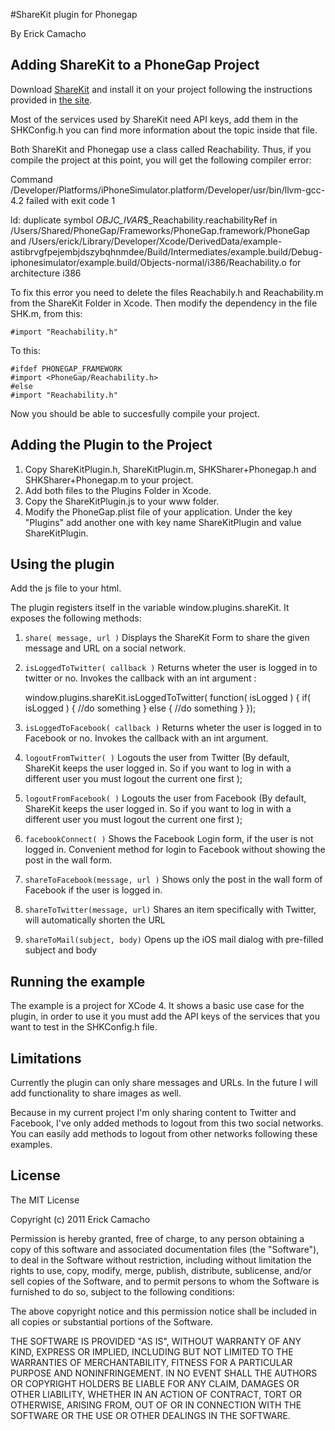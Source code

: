 #ShareKit plugin for Phonegap 

By Erick Camacho

## Adding ShareKit to a PhoneGap Project


Download [ShareKit](http://www.getsharekit.com) and install it on your project following the instructions provided in [the site](http://getsharekit.com/install/).

Most of the services used by ShareKit need API keys, add them in the SHKConfig.h you can find more information about the topic inside that file.

Both ShareKit and Phonegap use a class called Reachability. Thus, if you compile the project at this point, you will get the following compiler error:

Command /Developer/Platforms/iPhoneSimulator.platform/Developer/usr/bin/llvm-gcc-4.2 failed with exit code 1

ld: duplicate symbol _OBJC_IVAR_$_Reachability.reachabilityRef in /Users/Shared/PhoneGap/Frameworks/PhoneGap.framework/PhoneGap and /Users/erick/Library/Developer/Xcode/DerivedData/example-astibrvgfpejembjdszybqhnmdee/Build/Intermediates/example.build/Debug-iphonesimulator/example.build/Objects-normal/i386/Reachability.o for architecture i386

To fix this error you need to delete the files Reachabily.h and Reachability.m from the ShareKit Folder in Xcode. Then modify the dependency in the file SHK.m, from this:

`#import "Reachability.h"`

To this:

	#ifdef PHONEGAP_FRAMEWORK
	#import <PhoneGap/Reachability.h>
	#else
	#import "Reachability.h"
 
Now you should be able to succesfully compile your project.


## Adding the Plugin to the Project


1. Copy ShareKitPlugin.h, ShareKitPlugin.m, SHKSharer+Phonegap.h and SHKSharer+Phonegap.m to your project. 
2. Add both files to the Plugins Folder in Xcode.
3. Copy the ShareKitPlugin.js to your www folder.
4. Modify the PhoneGap.plist file of your application. Under the key "Plugins" add another one with key name
ShareKitPlugin and value ShareKitPlugin.


## Using the plugin

Add the js file to your html. 

The plugin registers itself in the variable window.plugins.shareKit. It exposes the following methods:

1. `share( message, url )` Displays the ShareKit Form to share the given message and URL on a social network.

2. `isLoggedToTwitter( callback )` Returns wheter the user is logged in to twitter or no. Invokes the callback with an int argument :

	window.plugins.shareKit.isLoggedToTwitter( function( isLogged ) {
		if( isLogged ) {
			//do something
		} else {
			//do something
		}
	});

3. `isLoggedToFacebook( callback )` Returns wheter the user is logged in to Facebook or no. Invokes the callback with an int argument.

4. `logoutFromTwitter( )` Logouts the user from Twitter (By default, ShareKit keeps the user logged in. So if you want to log in with a different user
you must logout the current one first );

5. `logoutFromFacebook( )` Logouts the user from Facebook (By default, ShareKit keeps the user logged in. So if you want to log in with a different user
you must logout the current one first );

6. `facebookConnect( )` Shows the Facebook Login form, if the user is not logged in. Convenient method for login to Facebook without showing the post in the wall form.

7. `shareToFacebook(message, url )` Shows only the post in the wall form of Facebook if the user is logged in. 

8. `shareToTwitter(message, url)` Shares an item specifically with Twitter, will automatically shorten the URL

9. `shareToMail(subject, body)` Opens up the iOS mail dialog with pre-filled subject and body

## Running the example
The example is a project for XCode 4. It shows a basic use case for the plugin, in order to use it you must add the API keys of the services that you want to test in the SHKConfig.h file.

## Limitations

Currently the plugin can only share messages and URLs. In the future I will add functionality to share images as well.

Because in my current project I'm only sharing content to Twitter and Facebook, I've only added methods to logout from this two social networks. You can easily add methods to logout from other networks following these examples.


## License 


The MIT License

Copyright (c) 2011 Erick Camacho

Permission is hereby granted, free of charge, to any person obtaining a copy
of this software and associated documentation files (the "Software"), to deal
in the Software without restriction, including without limitation the rights
to use, copy, modify, merge, publish, distribute, sublicense, and/or sell
copies of the Software, and to permit persons to whom the Software is
furnished to do so, subject to the following conditions:

The above copyright notice and this permission notice shall be included in
all copies or substantial portions of the Software.

THE SOFTWARE IS PROVIDED "AS IS", WITHOUT WARRANTY OF ANY KIND, EXPRESS OR
IMPLIED, INCLUDING BUT NOT LIMITED TO THE WARRANTIES OF MERCHANTABILITY,
FITNESS FOR A PARTICULAR PURPOSE AND NONINFRINGEMENT. IN NO EVENT SHALL THE
AUTHORS OR COPYRIGHT HOLDERS BE LIABLE FOR ANY CLAIM, DAMAGES OR OTHER
LIABILITY, WHETHER IN AN ACTION OF CONTRACT, TORT OR OTHERWISE, ARISING FROM,
OUT OF OR IN CONNECTION WITH THE SOFTWARE OR THE USE OR OTHER DEALINGS IN
THE SOFTWARE.


